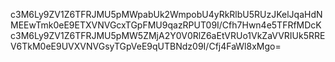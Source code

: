 c3M6Ly9ZV1Z6TFRJMU5pMWpabUk2WmpobU4yRkRlbU5RUzJKelJqaHdNMEEwTmk0eE9ETXVNVGcxTGpFMU9qazRPUT09I/Cfh7Hwn4e5TFRfMDcKc3M6Ly9ZV1Z6TFRJMU5pMW5ZMjA2Y0V0RlZ6aEtVRUo1VkZaVVRIUk5RREV6TkM0eE9UVXVNVGsyTGpVeE9qUTBNdz09I/Cfj4FaWl8xMgo=